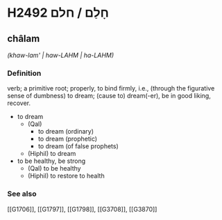# H2492 חָלַם / חלם

## châlam

_(khaw-lam' | haw-LAHM | ha-LAHM)_

### Definition

verb; a primitive root; properly, to bind firmly, i.e., (through the figurative sense of dumbness) to dream; (cause to) dream(-er), be in good liking, recover.

- to dream
    - (Qal)
        - to dream (ordinary)
        - to dream (prophetic)
        - to dream (of false prophets)
    - (Hiphil) to dream
- to be healthy, be strong
    - (Qal) to be healthy
    - (Hiphil) to restore to health
### See also

[[G1706]], [[G1797]], [[G1798]], [[G3708]], [[G3870]]

